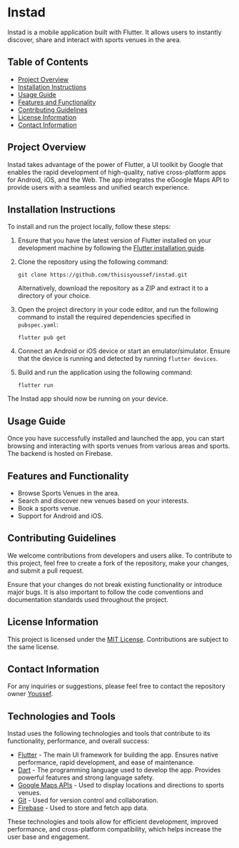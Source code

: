 # Instad

Instad is a mobile application built with Flutter. It allows users to instantly discover, share and interact with sports venues in the area.

## Table of Contents

- [Project Overview](#project-overview)
- [Installation Instructions](#installation-instructions)
- [Usage Guide](#usage-guide)
- [Features and Functionality](#features-and-functionality)
- [Contributing Guidelines](#contributing-guidelines)
- [License Information](#license-information)
- [Contact Information](#contact-information)

## Project Overview

Instad takes advantage of the power of Flutter, a UI toolkit by Google that enables the rapid development of high-quality, native cross-platform apps for Android, iOS, and the Web. The app integrates the eGoogle Maps API to provide users with a seamless and unified search experience.

## Installation Instructions

To install and run the project locally, follow these steps:

1. Ensure that you have the latest version of Flutter installed on your development machine by following the [Flutter installation guide](https://flutter.dev/docs/get-started/install).

2. Clone the repository using the following command:

   ```
   git clone https://github.com/thisisyoussef/instad.git
   ```

   Alternatively, download the repository as a ZIP and extract it to a directory of your choice.

3. Open the project directory in your code editor, and run the following command to install the required dependencies specified in `pubspec.yaml`:

   ```
   flutter pub get
   ```

4. Connect an Android or iOS device or start an emulator/simulator. Ensure that the device is running and detected by running `flutter devices`.

5. Build and run the application using the following command:

   ```
   flutter run
   ```

The Instad app should now be running on your device.

## Usage Guide

Once you have successfully installed and launched the app, you can start browsing and interacting with sports venues from various areas and sports. The backend is hosted on Firebase.

## Features and Functionality

- Browse Sports Venues in the area.
- Search and discover new venues based on your interests.
- Book a sports venue.
- Support for Android and iOS.

## Contributing Guidelines

We welcome contributions from developers and users alike. To contribute to this project, feel free to create a fork of the repository, make your changes, and submit a pull request.

Ensure that your changes do not break existing functionality or introduce major bugs. It is also important to follow the code conventions and documentation standards used throughout the project.

## License Information

This project is licensed under the [MIT License](LICENSE). Contributions are subject to the same license.

## Contact Information

For any inquiries or suggestions, please feel free to contact the repository owner [Youssef](mailto:your_email@example.com).

## Technologies and Tools

Instad uses the following technologies and tools that contribute to its functionality, performance, and overall success:

- [Flutter](https://flutter.dev/) - The main UI framework for building the app. Ensures native performance, rapid development, and ease of maintenance.
- [Dart](https://dart.dev/) - The programming language used to develop the app. Provides powerful features and strong language safety.
- [Google Maps APIs](#) - Used to display locations and directions to sports venues.
- [Git](https://git-scm.com/) - Used for version control and collaboration.
- [Firebase](#) - Used to store and fetch app data.


These technologies and tools allow for efficient development, improved performance, and cross-platform compatibility, which helps increase the user base and engagement.

